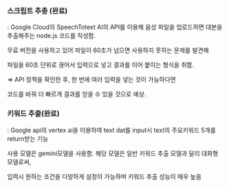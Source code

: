 
### 스크립트 추충 (완료)
: Google Cloud의 SpeechTotext AI의 API를 이용해 음성 파일을 업로드하면 대본을 추출해주는 node.js 코드를 작성함.

무료 버전을 사용하고 있어 파일이 60초가 넘으면 사용하지 못하는 문제를 발견해

파일을 60초 단위로 끊어서 입력으로 넣고 결과를 이어 붙이는 형식을 취함.

=> API 정책을 확인한 후, 한 번에 여러 입력을 넣는 것이 가능하다면

코드를 바꿔 더 빠르게 결과를 얻을 수 있을 것으로 예상.


### 키워드 추출(완료)
: Google api의 vertex ai을 이용하여 text dat를 input시 text의 주요키워드 5개를 return받는 기능

사용 모델은 gemini모델을 사용함. 해당 모델은 일반 키워드 추출 모델과 달리 대화형 모델로써,

입력시 원하는 조건을 다양하게 설정이 가능하며 키워드 추출 성능이 매우 높음

